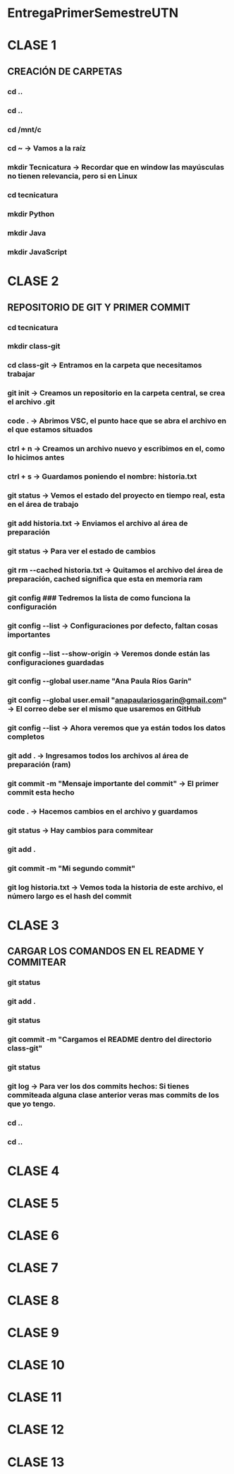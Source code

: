 # EntregaPrimerSemestreUTN
# CLASE 1
## CREACIÓN DE CARPETAS
### cd ..
### cd ..
### cd /mnt/c
### cd ~ -> Vamos a la raíz
### mkdir Tecnicatura -> Recordar que en window las mayúsculas no tienen relevancia, pero si en Linux
### cd tecnicatura
### mkdir Python
### mkdir Java
### mkdir JavaScript

# CLASE 2
## REPOSITORIO DE GIT Y PRIMER COMMIT
### cd tecnicatura
### mkdir class-git
### cd class-git -> Entramos en la carpeta que necesitamos trabajar
### git init -> Creamos un repositorio en la carpeta central, se crea el archivo .git
### code . -> Abrimos VSC, el punto hace que se abra el archivo en el que estamos situados
### ctrl + n -> Creamos un archivo nuevo y escribimos en el, como lo hicimos antes
### ctrl + s -> Guardamos poniendo el nombre: historia.txt
### git status -> Vemos el estado del proyecto en tiempo real, esta en el área de trabajo
### git add historia.txt -> Enviamos el archivo al área de preparación
### git status -> Para ver el estado de cambios
### git rm --cached historia.txt -> Quitamos el archivo del área de preparación, cached significa que esta en memoria ram
### git config ### Tedremos la lista de como funciona la configuración
### git config --list -> Configuraciones por defecto, faltan cosas importantes
### git config --list --show-origin -> Veremos donde están las configuraciones guardadas
### git config --global user.name "Ana Paula Ríos Garín"
### git config --global user.email "anapaulariosgarin@gmail.com" -> El correo debe ser el mismo que usaremos en GitHub
### git config --list -> Ahora veremos que ya están todos los datos completos
### git add . -> Ingresamos todos los archivos al área de preparación (ram)
### git commit -m "Mensaje importante del commit" -> El primer commit esta hecho
### code . -> Hacemos cambios en el archivo y guardamos
### git status -> Hay cambios para commitear
### git add .
### git commit -m "Mi segundo commit"
### git log historia.txt -> Vemos toda la historia de este archivo, el número largo es el hash del commit

# CLASE 3
## CARGAR LOS COMANDOS EN EL README Y COMMITEAR
### git status
### git add .
### git status
### git commit -m "Cargamos el README dentro del directorio class-git"
### git status
### git log -> Para ver los dos commits hechos: Si tienes commiteada alguna clase anterior veras mas commits de los que yo tengo.
### cd ..
### cd ..

# CLASE 4

# CLASE 5

# CLASE 6

# CLASE 7

# CLASE 8

# CLASE 9

# CLASE 10

# CLASE 11

# CLASE 12

# CLASE 13

